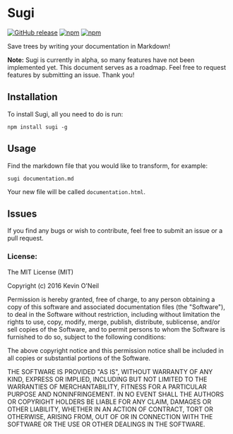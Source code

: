 # Sugi
[![GitHub release](https://img.shields.io/github/release/qubyte/rubidium.svg?maxAge=2592000)](https://github.com/tokyoincode/sugi)
[![npm](https://img.shields.io/npm/v/npm.svg?maxAge=2592000)](https://www.npmjs.com/package/sugi)
[![npm](https://img.shields.io/npm/l/express.svg?maxAge=2592000)](https://github.com/tokyoincode/sugi)

Save trees by writing your documentation in Markdown!

**Note:** Sugi is currently in alpha, so many features have not been implemented yet. This
document serves as a roadmap. Feel free to request features by submitting an issue.
Thank you!

## Installation
To install Sugi, all you need to do is run:

```
npm install sugi -g
```

## Usage
Find the markdown file that you would like to transform, for example:
```
sugi documentation.md
```
Your new file will be called `documentation.html`.

## Issues
If you find any bugs or wish to contribute, feel free to submit an issue or a pull
request.


### License:
The MIT License (MIT)

Copyright (c) 2016 Kevin O'Neil

Permission is hereby granted, free of charge, to any person obtaining a copy
of this software and associated documentation files (the "Software"), to deal
in the Software without restriction, including without limitation the rights
to use, copy, modify, merge, publish, distribute, sublicense, and/or sell
copies of the Software, and to permit persons to whom the Software is
furnished to do so, subject to the following conditions:

The above copyright notice and this permission notice shall be included in all
copies or substantial portions of the Software.

THE SOFTWARE IS PROVIDED "AS IS", WITHOUT WARRANTY OF ANY KIND, EXPRESS OR
IMPLIED, INCLUDING BUT NOT LIMITED TO THE WARRANTIES OF MERCHANTABILITY,
FITNESS FOR A PARTICULAR PURPOSE AND NONINFRINGEMENT. IN NO EVENT SHALL THE
AUTHORS OR COPYRIGHT HOLDERS BE LIABLE FOR ANY CLAIM, DAMAGES OR OTHER
LIABILITY, WHETHER IN AN ACTION OF CONTRACT, TORT OR OTHERWISE, ARISING FROM,
OUT OF OR IN CONNECTION WITH THE SOFTWARE OR THE USE OR OTHER DEALINGS IN THE
SOFTWARE.
